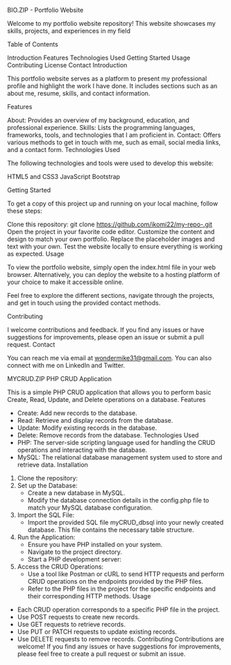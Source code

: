 BIO.ZIP  - Portfolio Website

Welcome to my portfolio website repository! This website showcases my skills, projects, and experiences in my field 

Table of Contents

Introduction
Features
Technologies Used
Getting Started
Usage
Contributing
License
Contact
Introduction

This portfolio website serves as a platform to present my professional profile and highlight the work I have done. It includes sections such as an about me, resume, skills, and contact information.

Features

About: Provides an overview of my background, education, and professional experience.
Skills: Lists the programming languages, frameworks, tools, and technologies that I am proficient in.
Contact: Offers various methods to get in touch with me, such as email, social media links, and a contact form.
Technologies Used

The following technologies and tools were used to develop this website:

HTML5 and CSS3
JavaScript
Bootstrap

Getting Started

To get a copy of this project up and running on your local machine, follow these steps:

Clone this repository: git clone https://github.com/ikomi22/my-repo-.git
Open the project in your favorite code editor.
Customize the content and design to match your own portfolio.
Replace the placeholder images and text with your own.
Test the website locally to ensure everything is working as expected.
Usage

To view the portfolio website, simply open the index.html file in your web browser. Alternatively, you can deploy the website to a hosting platform of your choice to make it accessible online.

Feel free to explore the different sections, navigate through the projects, and get in touch using the provided contact methods.

Contributing

I welcome contributions and feedback. If you find any issues or have suggestions for improvements, please open an issue or submit a pull request. 
Contact

You can reach me via email at wondermike31@gmail.com. You can also connect with me on LinkedIn and Twitter.




MYCRUD.ZIP   PHP CRUD Application


This is a simple PHP CRUD application that allows you to perform basic Create, Read, Update, and Delete operations on a database.
Features
* Create: Add new records to the database.
* Read: Retrieve and display records from the database.
* Update: Modify existing records in the database.
* Delete: Remove records from the database.
Technologies Used
* PHP: The server-side scripting language used for handling the CRUD operations and interacting with the database.
* MySQL: The relational database management system used to store and retrieve data.
Installation
1. Clone the repository:
2. Set up the Database:
    * Create a new database in MySQL.
    * Modify the database connection details in the config.php file to match your MySQL database configuration.
3. Import the SQL File:
    * Import the provided SQL file myCRUD_dbsql into your newly created database. This file contains the necessary table structure.
4. Run the Application:
    * Ensure you have PHP installed on your system.
    * Navigate to the project directory.
    * Start a PHP development server:
5. Access the CRUD Operations:
    * Use a tool like Postman or cURL to send HTTP requests and perform CRUD operations on the endpoints provided by the PHP files.
    * Refer to the PHP files in the project for the specific endpoints and their corresponding HTTP methods.
Usage
* Each CRUD operation corresponds to a specific PHP file in the project.
* Use POST requests to create new records.
* Use GET requests to retrieve records.
* Use PUT or PATCH requests to update existing records.
* Use DELETE requests to remove records.
Contributing
Contributions are welcome! If you find any issues or have suggestions for improvements, please feel free to create a pull request or submit an issue.

